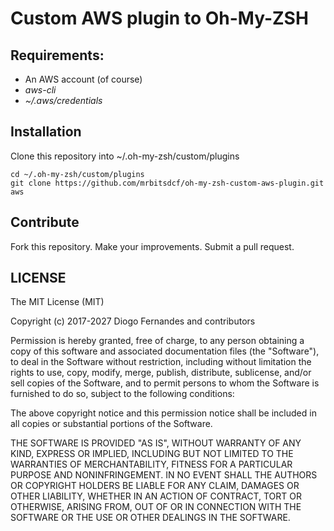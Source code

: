 Custom AWS plugin to Oh-My-ZSH
==============================

Requirements:
-------------

* An AWS account (of course)
* *aws-cli*
* *~/.aws/credentials*

Installation
------------

Clone this repository into ~/.oh-my-zsh/custom/plugins

```
cd ~/.oh-my-zsh/custom/plugins
git clone https://github.com/mrbitsdcf/oh-my-zsh-custom-aws-plugin.git aws
```

Contribute
----------

Fork this repository.
Make your improvements.
Submit a pull request.


LICENSE
-------

The MIT License (MIT)

Copyright (c) 2017-2027 Diogo Fernandes and contributors

Permission is hereby granted, free of charge, to any person obtaining a copy
of this software and associated documentation files (the "Software"), to deal
in the Software without restriction, including without limitation the rights
to use, copy, modify, merge, publish, distribute, sublicense, and/or sell
copies of the Software, and to permit persons to whom the Software is
furnished to do so, subject to the following conditions:

The above copyright notice and this permission notice shall be included in all
copies or substantial portions of the Software.

THE SOFTWARE IS PROVIDED "AS IS", WITHOUT WARRANTY OF ANY KIND, EXPRESS OR
IMPLIED, INCLUDING BUT NOT LIMITED TO THE WARRANTIES OF MERCHANTABILITY,
FITNESS FOR A PARTICULAR PURPOSE AND NONINFRINGEMENT. IN NO EVENT SHALL THE
AUTHORS OR COPYRIGHT HOLDERS BE LIABLE FOR ANY CLAIM, DAMAGES OR OTHER
LIABILITY, WHETHER IN AN ACTION OF CONTRACT, TORT OR OTHERWISE, ARISING FROM,
OUT OF OR IN CONNECTION WITH THE SOFTWARE OR THE USE OR OTHER DEALINGS IN THE
SOFTWARE.
